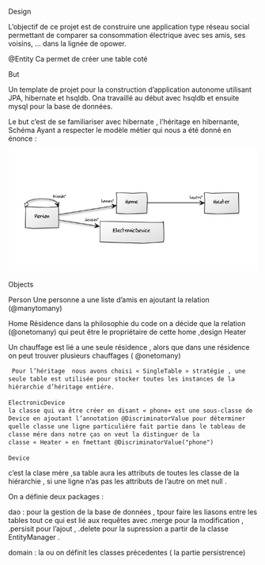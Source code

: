 Design

L’objectif de ce projet est de construire une application type réseau social permettant de comparer sa consommation électrique avec ses amis, ses voisins, … dans la lignée de opower. 

@Entity
Ca permet de créer une table coté


But
 
Un template de projet pour la construction d’application autonome utilisant JPA, hibernate et hsqldb. 
Ona travaillé au début avec hsqldb et  ensuite mysql pour la base de données.
 
Le but c’est de se familiariser avec hibernate , l’héritage en hibernante, 
Schéma
Ayant a respecter le modèle métier qui nous a été donné en énonce :


![](/mcd.png?raw=true)



Objects


Person
Une personne a une liste d’amis en ajoutant la relation (@manytomany)


Home
Résidence dans la philosophie du code on a décide que la relation (@onetomany) qui peut être le propriétaire de cette home ,design
Heater

Un chauffage est lié a une seule résidence , alors que dans une résidence on peut trouver plusieurs chauffages ( @onetomany)



	 Pour l’héritage  nous avons choisi « SingleTable » stratégie , une seule table est utilisée pour stocker toutes les instances de la hiérarchie d’héritage entiére.

	ElectronicDevice
	la classe qui va être créer en disant « phone» est une sous-classe de Device en ajoutant l’annotation @DiscriminatorValue pour déterminer quelle classe une ligne particulière fait partie dans le tableau de classe mére dans notre ças on veut la distinguer de la classe « Heater » en fmettant @DiscriminatorValue("phone") 

	Device

c’est la clase mére ,sa table aura les attributs de toutes les classe de la hiérarchie , si une ligne n’as pas les attributs de l’autre on met null .

On a définie deux packages :

dao : pour la gestion de  la base de données , tpour faire les liasons entre les tables tout ce qui est lié aux requêtes avec .merge pour la modification , .persisit pour l’ajout , .delete pour la supression a partir de la classe EntityManager .

domain : la ou on définit les classes précedentes ( la partie persistrence)
